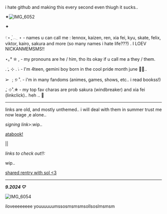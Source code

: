 i hate github and making this every second even thiugh it sucks..


✦![IMG_6052](https://github.com/user-attachments/assets/29e25e34-a795-4ff4-83f8-1251c3089c74)

✦


𓏲⋆ ִֶָ ๋𓂃 ⋆ - names u can call me : lennox, kaizen, ren, xia fei, kyu, skate, felix, viktor, kairo, sakura and more (so many names i hate life???) . I LOEV NICKANMEMSMS!!

⋆｡° ✮ , - my pronouns are he / him, tho its okay if u call me a they / them.

. ݁₊ ⊹ . ݁˖ - I'm 4teen, gemini boy born in the cool pride month june 🥶🥶..

➢ ﹔୭ ˚. - i'm in many fandoms (animes, games, shows, etc.. i read bookss!)

 ݁₊ ⊹˚.✮ - my top fav charas are prob sakura (windbreaker) and xia fei (linkclick).. heh .. 🦄



----


links are old, and mostly unthemed.. i will deal with them in summer trust me now leage ,e alone..


*signing link>*:wip..

 [atabook!](https://callmeyourangel.atabook.org/)
 
|| 


*links to check out!!\:*


wip..


[shared rentry with sol <3](https://rentry.co/sharedbetweengays)



---

***9.2024 ♡***


![IMG_6054](https://github.com/user-attachments/assets/5ba89873-b1b9-4018-ace6-502923afa690)

iloveeeeeeee youuuuuumssosmsmsmsollsoslmsmsm
